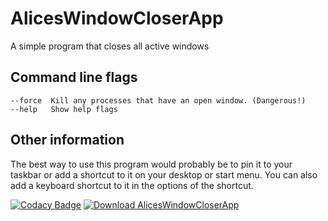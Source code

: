 # AlicesWindowCloserApp
A simple program that closes all active windows

## Command line flags
```ShellSession
--force  Kill any processes that have an open window. (Dangerous!)
--help   Show help flags
```

## Other information
The best way to use this program would probably be to pin it to your taskbar or add a shortcut to it on your desktop or start menu.
You can also add a keyboard shortcut to it in the options of the shortcut.

[![Codacy Badge](https://api.codacy.com/project/badge/Grade/b8724227427b460e8fab58601c092f67)](https://app.codacy.com/manual/AliceDTRH/AlicesWindowCloserApp?utm_source=github.com&utm_medium=referral&utm_content=AliceDTRH/AlicesWindowCloserApp&utm_campaign=Badge_Grade_Dashboard)
[![Download AlicesWindowCloserApp](https://a.fsdn.com/con/app/sf-download-button)](https://sourceforge.net/projects/aliceswindowcloserapp/files/latest/download)
